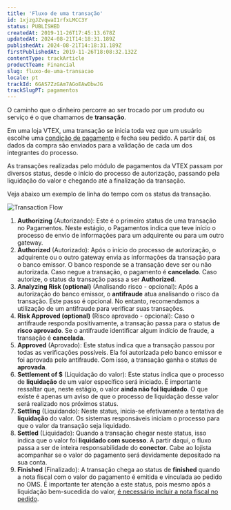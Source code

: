 ```yaml
---
title: 'Fluxo de uma transação'
id: 1xjzgJZvqwaI1rfxLMCC3Y
status: PUBLISHED
createdAt: 2019-11-26T17:45:13.678Z
updatedAt: 2024-08-21T14:18:31.189Z
publishedAt: 2024-08-21T14:18:31.189Z
firstPublishedAt: 2019-11-26T18:08:32.132Z
contentType: trackArticle
productTeam: Financial
slug: fluxo-de-uma-transacao
locale: pt
trackId: 6GAS7ZzGAm7AGoEAwDbwJG
trackSlugPT: pagamentos
---
```


O caminho que o dinheiro percorre ao ser trocado por um produto ou serviço é o que chamamos de __transação__.

Em uma loja VTEX, uma transação se inicia toda vez que um usuário escolhe uma [condição de pagamento](https://help.vtex.com/pt/tutorial/diferenca-entre-meios-de-pagamento-e-condicoes-de-pagamento--3azJenhGFyUy2gsocms42Q) e fecha seu pedido. A partir daí, os dados da compra são enviados para a validação de cada um dos integrantes do processo.

As transações realizadas pelo módulo de pagamentos da VTEX passam por diversos status, desde o início do processo de autorização, passando pela liquidação do valor e chegando até a finalização da transação.

Veja abaixo um exemplo de linha do tempo com os status da transação.

![Transaction Flow](https://images.contentful.com/alneenqid6w5/4AvpkJnEN2ImKkIgQQoIKK/e031cc030d5e1da745fac51137c4d4b2/Transaction_Flow.jpg)

1. __Authorizing__ (Autorizando): Este é o primeiro status de uma transação no Pagamentos. Neste estágio, o Pagamentos indica que teve início o processo de envio de informações para um adquirente ou para um outro gateway.
2. __Authorized__ (Autorizado): Após o início do processo de autorização, o adquirente ou o outro gateway envia as informações da transação para o banco emissor. O banco responde se a transação deve ser ou não autorizada. Caso negue a transação, o pagamento é __cancelado__. Caso autorize, o status da transação passa a ser __Authorized__.
3. __Analyzing Risk (optional)__ (Analisando risco - opcional): Após a autorização do banco emissor, o __antifraude__ atua analisando o risco da transação. Este passo é opcional. No entanto, recomendamos a utilização de um antifraude para verificar suas transações.
4. __Risk Approved (optional)__ (Risco aprovado - opcional): Caso o antifraude responda positivamente, a transação passa para o status de __risco aprovado__. Se o antifraude identificar algum indício de fraude, a transação é __cancelada__.
5. __Approved__ (Aprovado): Este status indica que a transação passou por todas as verificações possíveis. Ela foi autorizada pelo banco emissor e foi aprovada pelo antifraude. Com isso, a transação ganha o status de __aprovada__.
6. __Settlement of $__ (Liquidação do valor): Este status indica que o processo de __liquidação__ de um valor específico será iniciado. É importante ressaltar que, neste estágio, o valor __ainda não foi liquidado__. O que existe é apenas um aviso de que o processo de liquidação desse valor será realizado nos próximos status.
7. __Settling__ (Liquidando): Neste status, inicia-se efetivamente a tentativa de __liquidação__ do valor. Os sistemas responsáveis iniciam o processo para que o valor da transação seja liquidado.
8. __Settled__ (Liquidado): Quando a transação chegar neste status, isso indica que o valor foi __liquidado com sucesso__. A partir daqui, o fluxo passa a ser de inteira responsabilidade do __conector__. Cabe ao lojista acompanhar se o valor do pagamento será devidamente depositado na sua conta.
9. __Finished__ (Finalizado): A transação chega ao status de __finished__ quando a nota fiscal com o valor do pagamento é emitida e vinculada ao pedido no OMS. É importante ter atenção a este status, pois mesmo após a liquidação bem-sucedida do valor, [é necessário incluir a nota fiscal no pedido](https://help.vtex.com/pt/faq/por-que-uma-transacao-foi-capturada-com-sucesso-mas-nao-foi-finalizada-no-pci?locale=pt).
